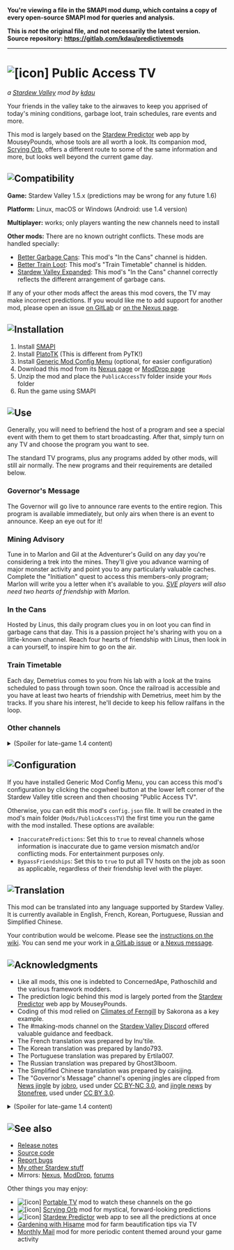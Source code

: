 **You're viewing a file in the SMAPI mod dump, which contains a copy of every open-source SMAPI mod
for queries and analysis.**

**This is _not_ the original file, and not necessarily the latest version.**  
**Source repository: https://gitlab.com/kdau/predictivemods**

----

# ![[icon]](promo/icon.png) Public Access TV

*a [Stardew Valley](http://stardewvalley.net/) mod by [kdau](https://www.kdau.com)*

Your friends in the valley take to the airwaves to keep you apprised of today's mining conditions, garbage loot, train schedules, rare events and more.

This mod is largely based on the [Stardew Predictor](https://mouseypounds.github.io/stardew-predictor/) web app by MouseyPounds, whose tools are all worth a look. Its companion mod, [Scrying Orb](https://www.nexusmods.com/stardewvalley/mods/5603), offers a different route to some of the same information and more, but looks well beyond the current game day.

## ![Compatibility](https://www.kdau.com/headers/compatibility.png)

**Game:** Stardew Valley 1.5.x (predictions may be wrong for any future 1.6)

**Platform:** Linux, macOS or Windows (Android: use 1.4 version)

**Multiplayer:** works; only players wanting the new channels need to install

**Other mods:** There are no known outright conflicts. These mods are handled specially:

* [Better Garbage Cans](https://www.nexusmods.com/stardewvalley/mods/4171): This mod's "In the Cans" channel is hidden.
* [Better Train Loot](https://www.nexusmods.com/stardewvalley/mods/4234): This mod's "Train Timetable" channel is hidden.
* [Stardew Valley Expanded](https://www.nexusmods.com/stardewvalley/mods/3753): This mod's "In the Cans" channel correctly reflects the different arrangement of garbage cans.

If any of your other mods affect the areas this mod covers, the TV may make incorrect predictions. If you would like me to add support for another mod, please open an issue [on GitLab](https://gitlab.com/kdau/predictivemods/-/issues) or [on the Nexus page](https://www.nexusmods.com/stardewvalley/mods/5605?tab=bugs).

## ![Installation](https://www.kdau.com/headers/installation.png)

1. Install [SMAPI](https://smapi.io/)
1. Install [PlatoTK](https://www.nexusmods.com/stardewvalley/mods/6589) (This is different from PyTK!)
1. Install [Generic Mod Config Menu](https://www.nexusmods.com/stardewvalley/mods/5098) (optional, for easier configuration)
1. Download this mod from its [Nexus page](https://www.nexusmods.com/stardewvalley/mods/5605?tab=files) or [ModDrop page](https://www.moddrop.com/stardew-valley/mods/757967-public-access-tv)
1. Unzip the mod and place the `PublicAccessTV` folder inside your `Mods` folder
1. Run the game using SMAPI

## ![Use](https://www.kdau.com/headers/use.png)

Generally, you will need to befriend the host of a program and see a special event with them to get them to start broadcasting. After that, simply turn on any TV and choose the program you want to see.

The standard TV programs, plus any programs added by other mods, will still air normally. The new programs and their requirements are detailed below.

### Governor's Message

The Governor will go live to announce rare events to the entire region. This program is available immediately, but only airs when there is an event to announce. Keep an eye out for it!

### Mining Advisory

Tune in to Marlon and Gil at the Adventurer's Guild on any day you're considering a trek into the mines. They'll give you advance warning of major monster activity and point you to any particularly valuable caches. Complete the "Initiation" quest to access this members-only program; Marlon will write you a letter when it's available to you. *[SVE](https://www.nexusmods.com/stardewvalley/mods/3753) players will also need two hearts of friendship with Marlon.*

### In the Cans

Hosted by Linus, this daily program clues you in on loot you can find in garbage cans that day. This is a passion project he's sharing with you on a little-known channel. Reach four hearts of friendship with Linus, then look in a can yourself, to inspire him to go on the air.

### Train Timetable

Each day, Demetrius comes to you from his lab with a look at the trains scheduled to pass through town soon. Once the railroad is accessible and you have at least two hearts of friendship with Demetrius, meet him by the tracks. If you share his interest, he'll decide to keep his fellow railfans in the loop.

### Other channels

<details>
<summary>(Spoiler for late-game 1.4 content)</summary>

### Movie Sneak Preview

Once the movie theater opens, your friendly concessionaire will announce the featured and coming attraction daily. She'll also tip you off on whether there's a line for the ever-popular crane game.
</details>

## ![Configuration](https://www.kdau.com/headers/configuration.png)

If you have installed Generic Mod Config Menu, you can access this mod's configuration by clicking the cogwheel button at the lower left corner of the Stardew Valley title screen and then choosing "Public Access TV".

Otherwise, you can edit this mod's `config.json` file. It will be created in the mod's main folder (`Mods/PublicAccessTV`) the first time you run the game with the mod installed. These options are available:

* `InaccuratePredictions`: Set this to `true` to reveal channels whose information is inaccurate due to game version mismatch and/or conflicting mods. For entertainment purposes only.
* `BypassFriendships`: Set this to `true` to put all TV hosts on the job as soon as applicable, regardless of their friendship level with the player.

## ![Translation](https://www.kdau.com/headers/translation.png)

This mod can be translated into any language supported by Stardew Valley. It is currently available in English, French, Korean, Portuguese, Russian and Simplified Chinese.

Your contribution would be welcome. Please see the [instructions on the wiki](https://stardewvalleywiki.com/Modding:Translations). You can send me your work in [a GitLab issue](https://gitlab.com/kdau/predictivemods/-/issues) or [a Nexus message](https://www.nexusmods.com/stardewvalley/mods/5605?tab=posts).

## ![Acknowledgments](https://www.kdau.com/headers/acknowledgments.png)

* Like all mods, this one is indebted to ConcernedApe, Pathoschild and the various framework modders.
* The prediction logic behind this mod is largely ported from the [Stardew Predictor](https://mouseypounds.github.io/stardew-predictor/) web app by MouseyPounds.
* Coding of this mod relied on [Climates of Ferngill](http://www.nexusmods.com/stardewvalley/mods/604) by Sakorona as a key example.
* The #making-mods channel on the [Stardew Valley Discord](https://discordapp.com/invite/StardewValley) offered valuable guidance and feedback.
* The French translation was prepared by Inu'tile.
* The Korean translation was prepared by lando793.
* The Portuguese translation was prepared by Ertila007.
* The Russian translation was prepared by Ghost3lboom.
* The Simplified Chinese translation was prepared by caisijing.
* The "Governor's Message" channel's opening jingles are clipped from [News jingle](https://freesound.org/people/jobro/sounds/169214/) by [jobro](https://freesound.org/people/jobro/), used under [CC BY-NC 3.0](http://creativecommons.org/licenses/by-nc/3.0/), and [jingle news](https://freesound.org/people/Jay_You/sounds/460424/) by [Stonefree](http://www.stonefree.de/), used under [CC BY 3.0](https://creativecommons.org/licenses/by/3.0/).

<details>
<summary>(Spoiler for late-game 1.4 content)</summary>

* The "Movie Sneak Preview" channel's concessions ambient is assembled from [Popcorn Machine.mp3](https://freesound.org/people/kentdavies959/sounds/466661/) by [kentdavies959](https://freesound.org/people/kentdavies959/), used under [CC BY 3.0](https://creativecommons.org/licenses/by/3.0/), and [Pouring Carbonated Beverage Fizz.wav](https://freesound.org/people/baidonovan/sounds/187355/) by [baidonovan](https://freesound.org/people/baidonovan/), in the public domain.

</details>

## ![See also](https://www.kdau.com/headers/see-also.png)

* [Release notes](RELEASE-NOTES.md)
* [Source code](https://gitlab.com/kdau/predictivemods/-/tree/master/PublicAccessTV)
* [Report bugs](https://gitlab.com/kdau/predictivemods/-/issues)
* [My other Stardew stuff](https://www.kdau.com/stardew)
* Mirrors:
	[Nexus](https://www.nexusmods.com/stardewvalley/mods/5605),
	[ModDrop](https://www.moddrop.com/stardew-valley/mods/757967-public-access-tv),
	[forums](https://forums.stardewvalley.net/resources/public-access-tv.55/)

Other things you may enjoy:

* ![[icon]](https://www.kdau.com/PortableTV/icon.png) [Portable TV](https://www.nexusmods.com/stardewvalley/mods/5674) mod to watch these channels on the go
* ![[icon]](https://www.kdau.com/ScryingOrb/icon.png) [Scrying Orb](https://www.nexusmods.com/stardewvalley/mods/5603) mod for mystical, forward-looking predictions
* ![[icon]](https://mouseypounds.github.io/stardew-predictor/favicon_p.png) [Stardew Predictor](https://mouseypounds.github.io/stardew-predictor/) web app to see all the predictions at once
* [Gardening with Hisame](https://www.nexusmods.com/stardewvalley/mods/5485) mod for farm beautification tips via TV
* [Monthly Mail](https://www.nexusmods.com/stardewvalley/mods/4523) mod for more periodic content themed around your game activity
